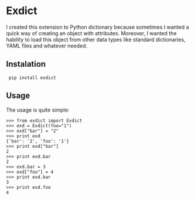 

# Exdict

I created this extension to Python dictionary because sometimes I wanted a quick way of creating an object with attributes. Moreover, I wanted the hability to load this object from other data types like standard dictionaries, YAML files and whatever needed.

## Instalation

     pip install exdict

## Usage
The usage is quite simple:

    >>> from exdict import Exdict
    >>> exd = Exdict(foo="1")
    >>> exd["bar"] = "2"
    >>> print exd
    {'bar': '2', 'foo': '1'}
    >>> print exd["bar"]
    2
    >>> print exd.bar
    2
    >>> exd.bar = 3
    >>> exd["foo"] = 4
    >>> print exd.bar
    3
    >>> print exd.foo
    4

